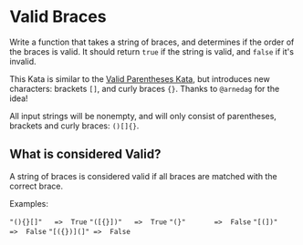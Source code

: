# Valid Braces

Write a function that takes a string of braces, and determines if the order of the braces is valid. It should return `true` if the string is valid, and `false` if it's invalid.

This Kata is similar to the [Valid Parentheses Kata](https://www.codewars.com/kata/valid-parentheses), but introduces new characters: brackets `[]`, and curly braces `{}`. Thanks to `@arnedag` for the idea!

All input strings will be nonempty, and will only consist of parentheses, brackets and curly braces: `()[]{}`.

## What is considered Valid?

A string of braces is considered valid if all braces are matched with the correct brace.

Examples:

`"(){}[]"   =>  True`
`"([{}])"   =>  True`
`"(}"       =>  False`
`"[(])"     =>  False`
`"[({})](]" =>  False`